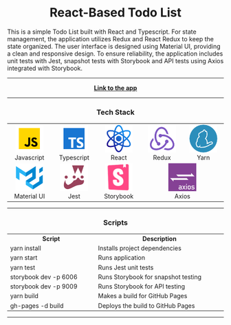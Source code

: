 <h1 align="center">React-Based Todo List</h1>

This is a simple Todo List built with React and Typescript. For state management, the application utilizes Redux and
React Redux to keep the state organized. The user interface is designed using Material UI, providing a clean and
responsive design. To ensure reliability, the application includes unit tests with Jest, snapshot tests with Storybook
and API tests using Axios integrated with Storybook.

<hr>

<p align="center">
  <a href="https://altyalty.github.io/react-project-todo-list/">
    <strong>Link to the app</strong>
  </a>
</p>

<hr>

<h3 align="center" font-size='25px'>Tech Stack</h3>

<table align="center">
  <tr>
    <td align="center" width="96">
        <img src="./readme-images/javascript-icon.png" alt="icon" width="65" height="65" />
      <br>Javascript
    </td>
    <td align="center" width="96">
        <img src="./readme-images/typescript-icon.png" alt="icon" width="65" height="65" />
      <br>Typescript
    </td>
    <td align="center" width="96">
        <img src="./readme-images/react-icon.png" alt="icon" width="65" height="65" />
      <br>React
    </td>
    <td align="center" width="96">
        <img src="./readme-images/redux-icon.png" alt="icon" width="65" height="65" />
      <br>Redux
    </td>
    <td align="center" width="96">
        <img src="./readme-images/yarn-icon.png" alt="icon" width="65" height="65" />
      <br>Yarn
    </td>
  </tr>

  <tr>
    <td align="center">
        <img src="./readme-images/material-ui-icon.png" alt="icon" width="65" height="65" />
      <br>Material UI
    </td>
    <td align="center">
        <img src="./readme-images/jest-icon.png" alt="icon" width="65" height="65" />
      <br>Jest
    </td>
    <td align="center">
        <img src="./readme-images/storybook-icon.png" alt="icon" width="65" height="65" />
      <br>Storybook
    </td>
    <td align="center" colspan="2">
        <img src="./readme-images/axios-icon.png" alt="icon" width="65" height="65" />
      <br>Axios
    </td>
  </tr>
</table>

<hr>

<h3 align="center" font-size='25px'>Scripts</h3>

<table align="center">
  <tr>
    <td align="center" width="200">
        <b>Script</b>
    </td>
    <td align="center" width="300">
        <b>Description</b>
    </td>
  </tr>

  <tr>
    <td>
        yarn install
    </td>
    <td>
        Installs project dependencies 
    </td>
  </tr>

  <tr>
    <td>
        yarn start
    </td>
    <td>
        Runs application
    </td>
  </tr>

  <tr>
    <td>
        yarn test
    </td>
    <td>
        Runs Jest unit tests
    </td>
  </tr>

  <tr>
    <td>
        storybook dev -p 6006
    </td>
    <td>
        Runs Storybook for snapshot testing
    </td>
  </tr>

  <tr>
    <td>
        storybook dev -p 9009
    </td>
    <td>
        Runs Storybook for API testing
    </td>
  </tr>

  <tr>
    <td>
        yarn build
    </td>
    <td>
        Makes a build for GitHub Pages
    </td>
  </tr>

  <tr>
    <td>
        gh-pages -d build
    </td>
    <td>
        Deploys the build to GitHub Pages
    </td>
  </tr>
</table>

<hr>